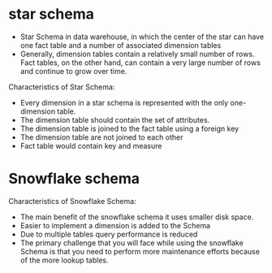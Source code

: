 # star schema
- Star Schema in data warehouse, in which the center of the star can have one fact table and a number of associated dimension tables
- Generally, dimension tables contain a relatively small number of rows. Fact tables, on the other hand, can contain a very large number of rows and continue to grow over time.

Characteristics of Star Schema:
- Every dimension in a star schema is represented with the only one-dimension table.
- The dimension table should contain the set of attributes.
- The dimension table is joined to the fact table using a foreign key
- The dimension table are not joined to each other
- Fact table would contain key and measure

# Snowflake schema
Characteristics of Snowflake Schema:
- The main benefit of the snowflake schema it uses smaller disk space.
- Easier to implement a dimension is added to the Schema
- Due to multiple tables query performance is reduced
- The primary challenge that you will face while using the snowflake Schema is that you need to perform more maintenance efforts because of the more lookup tables.

